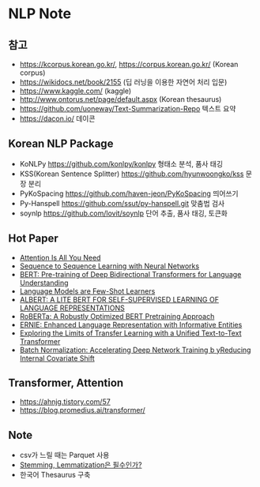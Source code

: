 # NLP Note

## 참고 
- https://kcorpus.korean.go.kr/, https://corpus.korean.go.kr/ (Korean corpus)
- https://wikidocs.net/book/2155 (딥 러닝을 이용한 자연어 처리 입문)
- https://www.kaggle.com/ (kaggle)
- http://www.ontorus.net/page/default.aspx (Korean thesaurus)
- https://github.com/uoneway/Text-Summarization-Repo 텍스트 요약
- https://dacon.io/ 데이콘

## Korean NLP Package
- KoNLPy https://github.com/konlpy/konlpy 형태소 분석, 품사 태깅
- KSS(Korean Sentence Splitter) https://github.com/hyunwoongko/kss 문장 분리
- PyKoSpacing https://github.com/haven-jeon/PyKoSpacing 띄어쓰기
- Py-Hanspell https://github.com/ssut/py-hanspell.git 맞춤법 검사
- soynlp https://github.com/lovit/soynlp 단어 추출, 품사 태깅, 토큰화

## Hot Paper
- [Attention Is All You Need](https://papers.nips.cc/paper/7181-attention-is-all-you-need.pdf)
- [Sequence to Sequence Learning with Neural Networks](https://arxiv.org/pdf/1409.3215.pdf)
- [BERT: Pre-training of Deep Bidirectional Transformers for Language Understanding](https://arxiv.org/pdf/1810.04805.pdf)
- [Language Models are Few-Shot Learners](https://arxiv.org/pdf/2005.14165.pdf)
- [ALBERT: A LITE BERT FOR SELF-SUPERVISED LEARNING OF LANGUAGE REPRESENTATIONS](https://arxiv.org/pdf/1909.11942.pdf)
- [RoBERTa: A Robustly Optimized BERT Pretraining Approach](https://arxiv.org/pdf/1907.11692.pdf)
- [ERNIE: Enhanced Language Representation with Informative Entities](https://aclanthology.org/P19-1139.pdf)
- [Exploring the Limits of Transfer Learning with a Unified Text-to-Text Transformer](https://arxiv.org/pdf/1910.10683.pdf)
- [Batch Normalization: Accelerating Deep Network Training b yReducing Internal Covariate Shift](https://arxiv.org/pdf/1502.03167.pdf)

## Transformer, Attention
- https://ahnjg.tistory.com/57
- https://blog.promedius.ai/transformer/

## Note
- csv가 느릴 때는 Parquet 사용
- [Stemming, Lemmatization은 필수인가?](https://inhyeokyoo.github.io/nlp/korean-preprocessing/#lemmatization-stemming)
- 한국어 Thesaurus 구축
